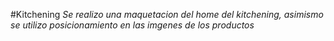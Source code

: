 #Kitchening
*Se realizo una maquetacion del home del kitchening, asimismo se utilizo posicionamiento en las imgenes de los productos*